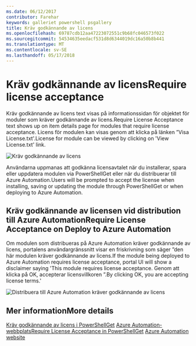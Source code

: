 ```yaml
---
ms.date: 06/12/2017
contributor: Farehar
keywords: galleriet powershell psgallery
title: Kräv godkännande av licens
ms.openlocfilehash: 69787cdb12aa47223072551c9b68fc046573f022
ms.sourcegitcommit: 54534635eedacf531d8d6344019dc16a50b8b441
ms.translationtype: MT
ms.contentlocale: sv-SE
ms.lasthandoff: 05/17/2018
---
```

# <a name="require-license-acceptance"></a><span data-ttu-id="65961-103">Kräv godkännande av licens</span><span class="sxs-lookup"><span data-stu-id="65961-103">Require license acceptance</span></span>

<span data-ttu-id="65961-104">Kräv godkännande av licens text visas på informationssidan för objektet för moduler som kräver godkännande av licens.</span><span class="sxs-lookup"><span data-stu-id="65961-104">Require License Acceptance text shows up on item details page for modules that require license acceptance.</span></span> <span data-ttu-id="65961-105">Licens för modulen kan visas genom att klicka på länken ”Visa License.txt'.</span><span class="sxs-lookup"><span data-stu-id="65961-105">License for module can be viewed by clicking on 'View License.txt' link.</span></span>

![Kräv godkännande av licens](../../Images/RequireLicenseAcceptance.png)

<span data-ttu-id="65961-107">Användarna uppmanas att godkänna licensavtalet när du installerar, spara eller uppdatera modulen via PowerShellGet eller när du distribuerar till Azure Automation.</span><span class="sxs-lookup"><span data-stu-id="65961-107">Users will be prompted to accept the license when installing, saving or updating the module through PowerShellGet or when deploying to Azure Automation.</span></span>

## <a name="require-license-acceptance-on-deploy-to-azure-automation"></a><span data-ttu-id="65961-108">Kräv godkännande av licensen vid distribution till Azure Automation</span><span class="sxs-lookup"><span data-stu-id="65961-108">Require License Acceptance on Deploy to Azure Automation</span></span>

<span data-ttu-id="65961-109">Om modulen som distribueras på Azure Automation kräver godkännande av licens, portalens användargränssnitt visar en friskrivning som säger ”den här modulen kräver godkännande av licens.</span><span class="sxs-lookup"><span data-stu-id="65961-109">If the module being deployed to Azure Automation requires license acceptance, portal UI will show a disclaimer saying 'This module requires license acceptance.</span></span> <span data-ttu-id="65961-110">Genom att klicka på OK, accepterar licensvillkoren ”.</span><span class="sxs-lookup"><span data-stu-id="65961-110">By clicking OK, you are accepting license terms.'</span></span>

![Distribuera till Azure Automation kräver godkännande av licens](../../Images/DeployToAzureAutomationRequireLicenseAcceptanceDisclaimer.png)

## <a name="more-details"></a><span data-ttu-id="65961-112">Mer information</span><span class="sxs-lookup"><span data-stu-id="65961-112">More details</span></span>

<span data-ttu-id="65961-113">[Kräv godkännande av licens i PowerShellGet](../../concepts/module-license-acceptance.md)
[Azure Automation-webbplats](/azure/automation)</span><span class="sxs-lookup"><span data-stu-id="65961-113">[Require License Acceptance in PowerShellGet](../../concepts/module-license-acceptance.md)
[Azure Automation website](/azure/automation)</span></span>
